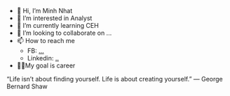 - 👋 Hi, I’m Minh Nhat
- 👀 I’m interested in Analyst
- 🌱 I’m currently learning CEH
- 💞️ I’m looking to collaborate on ...
- 📫 How to reach me
  + FB: [...](https://www.facebook.com/minhnhat.soc)
  + Linkedin: [..](https://www.linkedin.com/in/minh-nh%E1%BA%ADt-tr%E1%BA%A7n-892192347)
-  🐱‍💻My goal is career

“Life isn’t about finding yourself. Life is about creating yourself.” ― George Bernard Shaw
